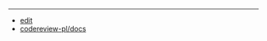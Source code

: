 
---

+ [edit](https://github.com/codereview-pl/docs/edit/main/README.md)
+ [codereview-pl/docs](https://github.com/codereview-pl/docs/edit/main/README.md)